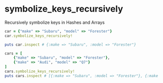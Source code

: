 symbolize_keys_recursively
==========================

Recursively symbolize keys in Hashes and Arrays

```ruby
car = {"make" => "Subaru", "model" => "Forester"}
car.symbolize_keys_recursively!

puts car.inspect # {:make => "Subaru", :model => "Forester"}

cars = [
	{"make" => "Subaru", "model" => "Forester"},
	{"make" => "Audi", "model" => "Q7"}
]
cars.symbolize_keys_recursively!
puts cars.inspect # [{:make => "Subaru", :model => "Forester"}, {:make => "Audi", :model => "Q7"}]

```
